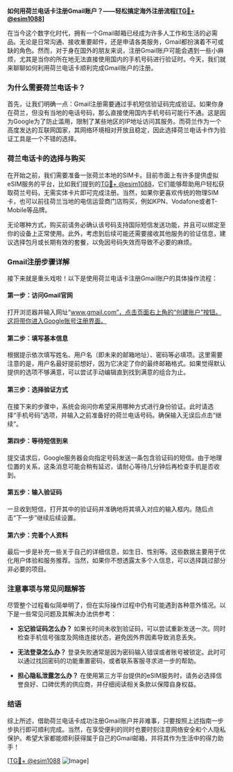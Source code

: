 **如何用荷兰电话卡注册Gmail账户？——轻松搞定海外注册流程[[TG💪+ @esim1088](https://t.me/s/esim1088)]**

在当今这个数字化时代，拥有一个Gmail邮箱已经成为许多人工作和生活的必需品。无论是日常沟通、接收重要邮件，还是申请各类服务，Gmail都扮演着不可或缺的角色。然而，对于身在国外的朋友来说，注册Gmail账户可能会遇到一些小麻烦，尤其是当你的所在地无法直接使用国内的手机号码进行验证时。今天，我们就来聊聊如何利用荷兰电话卡顺利完成Gmail账户的注册。

### 为什么需要荷兰电话卡？

首先，让我们明确一点：Gmail注册需要通过手机短信验证码完成验证。如果你身在荷兰，但没有当地的电话号码，那么直接使用国内手机号码可能行不通。这是因为Google为了防止滥用，限制了某些地区的IP地址访问其服务。而荷兰作为一个高度发达的互联网国家，其网络环境相对开放且稳定，因此选择荷兰电话卡作为验证工具是一个不错的选择。

### 荷兰电话卡的选择与购买

在开始之前，我们需要准备一张荷兰本地的SIM卡。目前市面上有许多提供虚拟eSIM服务的平台，比如我们提到的[TG💪+ @esim1088](https://t.me/s/esim1088)，它们能够帮助用户轻松获取荷兰号码，无需实体卡片即可完成注册。当然，如果你更喜欢传统的物理SIM卡，也可以前往荷兰当地的电信运营商门店购买，例如KPN、Vodafone或者T-Mobile等品牌。

无论哪种方式，购买前请务必确认该号码支持国际短信发送功能，并且可以绑定至你的设备上正常使用。此外，考虑到后续可能还需要接收其他服务的验证信息，建议选择包月或长期有效的套餐，以免因号码失效而导致不必要的麻烦。

### Gmail注册步骤详解

接下来就是重头戏啦！以下是使用荷兰电话卡注册Gmail账户的具体操作流程：

#### 第一步：访问Gmail官网
打开浏览器并输入网址“www.gmail.com”，点击页面右上角的“创建账户”按钮。这将带你进入Google账号注册界面。

#### 第二步：填写基本信息
根据提示依次填写姓名、用户名（即未来的邮箱地址）、密码等必填项。这里需要注意的是，用户名最好提前想好，因为它决定了你的最终邮箱格式。如果觉得默认提供的选项不够满意，可以尝试手动编辑直到找到满意的组合为止。

#### 第三步：选择验证方式
在接下来的步骤中，系统会询问你希望采用哪种方式进行身份验证。此时请选择“手机号码”选项，并输入之前准备好的荷兰电话号码。确保输入无误后点击“继续”。

#### 第四步：等待短信到来
提交请求后，Google服务器会向指定号码发送一条包含验证码的短信。由于地理位置的关系，这条消息可能会稍有延迟，请耐心等待几分钟后再检查手机是否收到。

#### 第五步：输入验证码
一旦收到短信，打开其中的验证码并准确地将其填入对应的输入框内。随后点击“下一步”继续后续设置。

#### 第六步：完善个人资料
最后一步是补充一些关于自己的详细信息，如生日、性别等。这些数据主要用于优化用户体验和服务推荐。当然，如果你不想透露太多个人信息，可以选择跳过部分非必要的项目。

### 注意事项与常见问题解答

尽管整个过程看似简单明了，但在实际操作过程中仍有可能遇到各种意外情况。以下是一些常见问题及其解决办法供参考：

- **忘记验证码怎么办？**
  如果长时间未收到验证码，可以尝试重新发送一次。同时检查手机信号强度及网络连接状态，避免因外界因素导致消息丢失。

- **无法登录怎么办？**
  登录失败通常是因为密码输入错误或者账号被锁定。此时可以通过找回密码的功能重置密码，或者联系客服寻求进一步的帮助。

- **担心隐私泄露怎么办？**
  在使用第三方平台提供的eSIM服务时，请务必选择信誉良好、口碑优秀的供应商，并仔细阅读相关条款以保障自身权益。

### 结语

综上所述，借助荷兰电话卡成功注册Gmail账户并非难事，只要按照上述指南一步步执行即可顺利完成。当然，在享受便利的同时也要时刻注意网络安全和个人隐私保护。希望大家都能顺利获得属于自己的Gmail邮箱，并将其作为生活中的得力助手！

[[TG💪+ @esim1088](https://t.me/s/esim1088) ![Image](https://i.postimg.cc/4NQfJmqS/Snipaste-2025-05-13-00-14-12.png)]